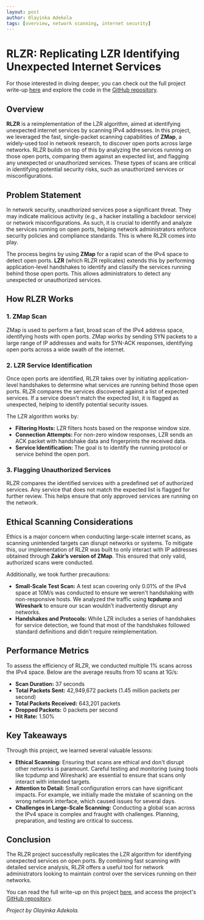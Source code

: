 ```yaml
---
layout: post
author: Olayinka Adekola
tags: [overview, network scanning, internet security]
---
```


# RLZR: Replicating LZR Identifying Unexpected Internet Services

For those interested in diving deeper, you can check out the full project write-up [here](https://reproducingnetworkresearch.wordpress.com/2024/06/08/cs244-24-lzr-identifying-unexpected-internet-services/) and explore the code in the [GitHub repository](https://github.com/cborbonm/RLZR/tree/main).

## Overview

**RLZR** is a reimplementation of the LZR algorithm, aimed at identifying unexpected internet services by scanning IPv4 addresses. In this project, we leveraged the fast, single-packet scanning capabilities of **ZMap**, a widely-used tool in network research, to discover open ports across large networks. RLZR builds on top of this by analyzing the services running on those open ports, comparing them against an expected list, and flagging any unexpected or unauthorized services. These types of scans are critical in identifying potential security risks, such as unauthorized services or misconfigurations.

## Problem Statement

In network security, unauthorized services pose a significant threat. They may indicate malicious activity (e.g., a hacker installing a backdoor service) or network misconfigurations. As such, it is crucial to identify and analyze the services running on open ports, helping network administrators enforce security policies and compliance standards. This is where RLZR comes into play.

The process begins by using **ZMap** for a rapid scan of the IPv4 space to detect open ports. **LZR** (which RLZR replicates) extends this by performing application-level handshakes to identify and classify the services running behind those open ports. This allows administrators to detect any unexpected or unauthorized services.

## How RLZR Works

### 1. **ZMap Scan**

ZMap is used to perform a fast, broad scan of the IPv4 address space, identifying hosts with open ports. ZMap works by sending SYN packets to a large range of IP addresses and waits for SYN-ACK responses, identifying open ports across a wide swath of the internet.

### 2. **LZR Service Identification**

Once open ports are identified, RLZR takes over by initiating application-level handshakes to determine what services are running behind those open ports. RLZR compares the services discovered against a list of expected services. If a service doesn't match the expected list, it is flagged as unexpected, helping to identify potential security issues.

The LZR algorithm works by:

- **Filtering Hosts:** LZR filters hosts based on the response window size.
- **Connection Attempts:** For non-zero window responses, LZR sends an ACK packet with handshake data and fingerprints the received data.
- **Service Identification:** The goal is to identify the running protocol or service behind the open port.

### 3. **Flagging Unauthorized Services**

RLZR compares the identified services with a predefined set of authorized services. Any service that does not match the expected list is flagged for further review. This helps ensure that only approved services are running on the network.

## Ethical Scanning Considerations

Ethics is a major concern when conducting large-scale internet scans, as scanning unintended targets can disrupt networks or systems. To mitigate this, our implementation of RLZR was built to only interact with IP addresses obtained through **Zakir’s version of ZMap**. This ensured that only valid, authorized scans were conducted.

Additionally, we took further precautions:

- **Small-Scale Test Scan:** A test scan covering only 0.01% of the IPv4 space at 10M/s was conducted to ensure we weren't handshaking with non-responsive hosts. We analyzed the traffic using **tcpdump** and **Wireshark** to ensure our scan wouldn’t inadvertently disrupt any networks.
- **Handshakes and Protocols:** While LZR includes a series of handshakes for service detection, we found that most of the handshakes followed standard definitions and didn’t require reimplementation.

## Performance Metrics

To assess the efficiency of RLZR, we conducted multiple 1% scans across the IPv4 space. Below are the average results from 10 scans at 1G/s:

- **Scan Duration:** 37 seconds
- **Total Packets Sent:** 42,949,672 packets (1.45 million packets per second)
- **Total Packets Received:** 643,201 packets
- **Dropped Packets:** 0 packets per second
- **Hit Rate:** 1.50%

## Key Takeaways

Through this project, we learned several valuable lessons:

- **Ethical Scanning:** Ensuring that scans are ethical and don't disrupt other networks is paramount. Careful testing and monitoring (using tools like tcpdump and Wireshark) are essential to ensure that scans only interact with intended targets.
- **Attention to Detail:** Small configuration errors can have significant impacts. For example, we initially made the mistake of scanning on the wrong network interface, which caused issues for several days.
- **Challenges in Large-Scale Scanning:** Conducting a global scan across the IPv4 space is complex and fraught with challenges. Planning, preparation, and testing are critical to success.

## Conclusion

The RLZR project successfully replicates the LZR algorithm for identifying unexpected services on open ports. By combining fast scanning with detailed service analysis, RLZR offers a useful tool for network administrators looking to maintain control over the services running on their networks.

You can read the full write-up on this project [here](https://reproducingnetworkresearch.wordpress.com/2024/06/08/cs244-24-lzr-identifying-unexpected-internet-services/), and access the project's [GitHub repository](https://github.com/cborbonm/RLZR/tree/main).

_Project by Olayinka Adekola._
